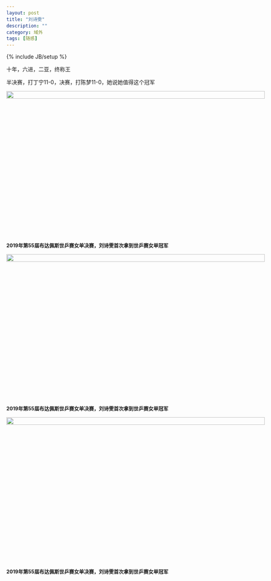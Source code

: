 ```yaml
---
layout: post
title: "刘诗雯"
description: ""
category: 域外
tags: [随感]
---
```

{% include JB/setup %}


<p>十年，六进，二亚，终称王</p>
<p>半决赛，打丁宁11-0，决赛，打陈梦11-0，她说她值得这个冠军</p>

<img class="" data-ratio="0.5625" data-type="jpeg" data-w="2976" height="352.125" title="" width="626" 
data-src="https://raw.githubusercontent.com/wuyy2007/resouce/master/webcontentpic/liushiwen1.PNG" 
style="margin-right: auto; margin-left: auto; max-width: 2976px; vertical-align: middle; border-width: initial; border-style: none; 
border-color: initial; display: inline-block; box-sizing: border-box !important; overflow-wrap: break-word !important; visibility: visible !important; 
width: 677px !important; height: auto !important;" _width="677px" 
src="https://raw.githubusercontent.com/wuyy2007/resouce/master/webcontentpic/liushiwen1.PNG" crossorigin="anonymous" data-fail="0">


<p title="" style="text-align: justify;"><span style="font-size: 13px;"><strong>2019年第55届布达佩斯世乒赛女单决赛，刘诗雯首次拿到世乒赛女单冠军</strong></span><span style="font-size: 13px;">
</span></p>


<img class="" data-ratio="0.5625" data-type="jpeg" data-w="2976" height="352.125" title="" width="626" 
data-src="https://raw.githubusercontent.com/wuyy2007/resouce/master/webcontentpic/liushiwen2.PNG" 
style="margin-right: auto; margin-left: auto; max-width: 2976px; vertical-align: middle; border-width: initial; border-style: none; 
border-color: initial; display: inline-block; box-sizing: border-box !important; overflow-wrap: break-word !important; visibility: visible !important; 
width: 677px !important; height: auto !important;" _width="677px" 
src="https://raw.githubusercontent.com/wuyy2007/resouce/master/webcontentpic/liushiwen2.PNG" crossorigin="anonymous" data-fail="0">


<p title="" style="text-align: justify;"><span style="font-size: 13px;"><strong>2019年第55届布达佩斯世乒赛女单决赛，刘诗雯首次拿到世乒赛女单冠军</strong></span><span style="font-size: 13px;">
</span></p>


<img class="" data-ratio="0.5625" data-type="jpeg" data-w="2976" height="352.125" title="" width="626" 
data-src="https://raw.githubusercontent.com/wuyy2007/resouce/master/webcontentpic/liushiwen3.PNG" 
style="margin-right: auto; margin-left: auto; max-width: 2976px; vertical-align: middle; border-width: initial; border-style: none; 
border-color: initial; display: inline-block; box-sizing: border-box !important; overflow-wrap: break-word !important; visibility: visible !important; 
width: 677px !important; height: auto !important;" _width="677px" 
src="https://raw.githubusercontent.com/wuyy2007/resouce/master/webcontentpic/liushiwen3.PNG" crossorigin="anonymous" data-fail="0">


<p title="" style="text-align: justify;"><span style="font-size: 13px;"><strong>2019年第55届布达佩斯世乒赛女单决赛，刘诗雯首次拿到世乒赛女单冠军</strong></span><span style="font-size: 13px;">
</span></p>